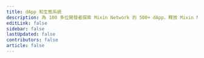 ```yaml
---
title: dApp 和生態系統
description: 為 100 多位開發者探索 Mixin Network 的 500+ dApp，釋放 Mixin Network 的無限可能。
editLink: false
sidebar: false
lastUpdated: false
contributors: false
article: false
---
```


<comm-slogan prefix="在 Mixin 上發現 dApps" suffix="" />

<dapps-collections />

<dapps-list />